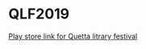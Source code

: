 # QLF2019

[Play store link for Quetta litrary festival](https://play.google.com/store/apps/details?id=com.qlf.qlf2019&hl=en)
